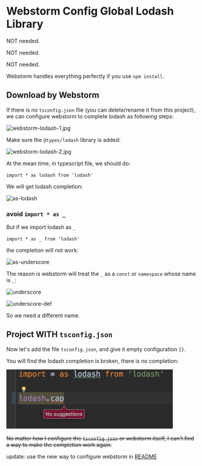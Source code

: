 Webstorm Config Global Lodash Library
=====================================

NOT needed.

NOT needed.

NOT needed.

Webstorm handles everything perfectly if you use `npm install`.

Download by Webstorm
--------------------

If there is no `tsconfig.json` file (you can delete/rename it from this project),
we can configure webstorm to complete lodash as following steps:

![webstorm-lodash-1.jpg](./images/webstorm-lodash-1.jpg)

Make sure the `@types/lodash` library is added:

![webstorm-lodash-2.jpg](./images/webstorm-lodash-2.jpg)

At the mean time, in typescript file, we should do:

```
import * as lodash from 'lodash'
```

We will get lodash completion:

![as-lodash](./images/as-lodash.jpg)

### avoid `import * as _`

But if we import lodash as `_`

```
import * as _ from 'lodash'
```

the completion will not work:

![as-underscore](./images/as-underscore.jpg)

The reason is webstorm will treat the `_` as a `const` or `namespace` whose name is `_`:

![underscore](./images/underscore.jpg)

![underscore-def](./images/underscore-def.jpg)

So we need a different name.

Project WITH `tsconfig.json`
----------------------------

Now let's add the file `tsconfig.json`, and give it empty configuration `{}`.

You will find the lodash completion is broken, there is no completion:

![webstorm-lodash-no-completion.jpg](./images/webstorm-lodash-no-completion.jpg)

<s>No matter how I configure the `tsconfig.json` or webstorm itself, I can't find a way to make the completion work again.</s>

update: use the new way to configure webstorm in [README](./README.md)
